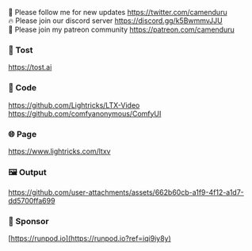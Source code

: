 🐣 Please follow me for new updates https://twitter.com/camenduru <br />
🔥 Please join our discord server https://discord.gg/k5BwmmvJJU <br />
🥳 Please join my patreon community https://patreon.com/camenduru <br />

###  🥪 Tost
https://tost.ai

### 🧬 Code
https://github.com/Lightricks/LTX-Video <br />
https://github.com/comfyanonymous/ComfyUI <br />

### 🌐 Page
https://www.lightricks.com/ltxv

### 🖼 Output

https://github.com/user-attachments/assets/662b60cb-a1f9-4f12-a1d7-dd5700ffa699

### 🏢 Sponsor
[https://runpod.io](https://runpod.io?ref=iqi9iy8y)
